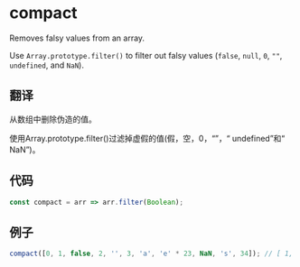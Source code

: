# compact

Removes falsy values from an array.

Use `Array.prototype.filter()` to filter out falsy values (`false`, `null`, `0`, `""`, `undefined`, and `NaN`).

## 翻译

从数组中删除伪造的值。

使用Array.prototype.filter()过滤掉虚假的值(假，空，0，“”，“ undefined”和“ NaN”)。

## 代码

```js
const compact = arr => arr.filter(Boolean);
```

## 例子

```js
compact([0, 1, false, 2, '', 3, 'a', 'e' * 23, NaN, 's', 34]); // [ 1, 2, 3, 'a', 's', 34 ]
```
